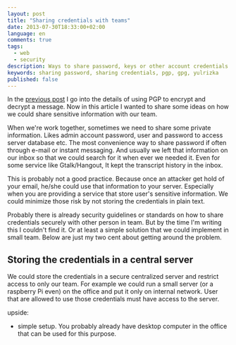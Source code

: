 ```yaml
---
layout: post
title: "Sharing credentials with teams"
date: 2013-07-30T18:33:00+02:00
language: en
comments: true
tags: 
  - web
  - security
description: Ways to share password, keys or other account credentials with team mate
keywords: sharing password, sharing credentials, pgp, gpg, yulrizka
published: false
---
```


In the [previous post](1) I go into the details of using PGP to encrypt and decrypt a message.
Now in this article I wanted to share some ideas on how we could share sensitive information with our team.

When we're work together, sometimes we need to share some private information. Likes admin account password,
user and password to access server database etc. The most convenience way to share password if often through e-mail or instant messaging.
And usually we left that information on our inbox so that we could search for it when ever we needed it. Even for some service like Gtalk/Hangout,
It kept the transcript history in the inbox.

This is probably not a good practice. Because once an attacker get hold of your email, he/she could use that information to your server.
Especially when you are providing a service that store user's sensitive information. We could minimize those risk by not storing the
credentials in plain text.

Probably there is already security guidelines or standards on how to share credentials securely with other person in team.
But by the time I'm writing this I couldn't find it. Or at least a simple solution that we could implement in small team.
Below are just my two cent about getting around the problem.

## Storing the credentials in a central server

We could store the credentials in a secure centralized server and restrict access to only our team. For example we could run a small server
(or a raspberry Pi even) on the office and put it only on internal network. User that are allowed to use those credentials must have access to the server.

upside:

 * simple setup. You probably already have desktop computer in the office that can be used for this purpose.





[1]: /en/2013/07/safely-sharing-credentials-with-pgp.html
